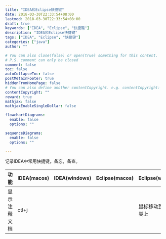```yaml
---
title: "IDEA和Eclipse快捷键"
date: 2018-03-30T22:33:54+08:00
lastmod: 2018-03-30T22:33:54+08:00
draft: true
keywords: ["IDEA", "Eclipse", "快捷键"]
description: "IDEA和Eclipse快捷键"
tags: ["IDEA", "Eclipse", "快捷键"]
categories: ["java"]
author: ""

# You can also close(false) or open(true) something for this content.
# P.S. comment can only be closed
comment: false
toc: false
autoCollapseToc: false
postMetaInFooter: true
hiddenFromHomePage: false
# You can also define another contentCopyright. e.g. contentCopyright: "This is another copyright."
contentCopyright: ""
reward: true
mathjax: false
mathjaxEnableSingleDollar: false

flowchartDiagrams:
  enable: false
  options: ""

sequenceDiagrams: 
  enable: false
  options: ""

---
```


记录IDEA中常用快捷键，备忘，备查。
<!--more-->

功能|IDEA(macos)|IDEA(windows)|Eclipse(macos)|Eclipse(windows)
-----|--------|--------|-------|-------
显示注释文档|ctl+j| | |鼠标移动到方法或类上